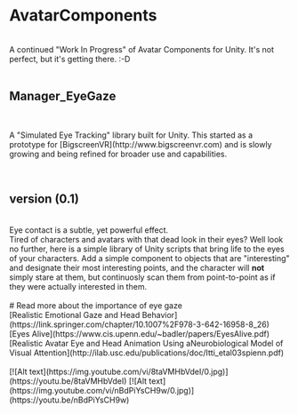 # AvatarComponents
<br>
A continued "Work In Progress" of Avatar Components for Unity. It's not perfect, but it's getting there. :-D  
<br>
<br>
<h2>Manager_EyeGaze</h2> 
<br>
<p>A "Simulated Eye Tracking" library built for Unity. This started as a prototype for [BigscreenVR](http://www.bigscreenvr.com) and is slowly growing and being refined for broader use and capabilities.</p>
<br>
<h2>version (0.1) </h2>
<br>
Eye contact is a subtle, yet powerful effect.
<br>
Tired of characters and avatars with that dead look in their eyes? Well look no further, here is a simple library of Unity scripts that bring life to the eyes of your characters. Add a simple component to objects that are "interesting" and designate their most interesting points, and the character will <b>not</b> simply stare at them, but continuosly scan them from point-to-point as if they were actually interested in them.
<br>
<br>
# Read more about the importance of eye gaze
<br>
[Realistic Emotional Gaze and Head Behavior](https://link.springer.com/chapter/10.1007%2F978-3-642-16958-8_26)
<br>
[Eyes Alive](https://www.cis.upenn.edu/~badler/papers/EyesAlive.pdf)
<br>
[Realistic Avatar Eye and Head Animation Using aNeurobiological Model of Visual Attention](http://ilab.usc.edu/publications/doc/Itti_etal03spienn.pdf)
<br>
<br>
[![Alt text](https://img.youtube.com/vi/8taVMHbVdeI/0.jpg)](https://youtu.be/8taVMHbVdeI)
[![Alt text](https://img.youtube.com/vi/nBdPiYsCH9w/0.jpg)](https://youtu.be/nBdPiYsCH9w)
